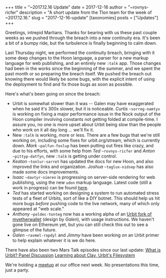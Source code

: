 +++
title = "~2017.12.16 Update"
date = 2017-12-16
author = "~rovnys-ricfer"
description = "A short update from the Tlon team for the week of ~2017.12.16."
slug = "2017-12-16-update"
[taxonomies]
posts = ["Updates"]
+++

Greetings, intrepid Martians. Thanks for bearing with us these past couple weeks as we pushed through the breach into a new continuity era. It's been a bit of a bumpy ride, but the turbulence is finally beginning to calm down.

Last Thursday night, we performed the continuity breach, bringing with it some deep changes to the Hoon language, a parser for a new markup language for web publishing, and an entirely new `:talk` app. Those changes had been in the works since the beginning of the summer, and we spent the past month or so preparing the breach itself. We pushed the breach out knowing there would likely be some bugs, with the explicit intent of using the deployment to find and fix those bugs as soon as possible.

Here's what's been going on since the breach:
- Urbit is somewhat slower than it was -- Galen may have exaggerated when he said it's 300x slower, but it is noticeable. *Curtis* `~sorreg-namtyv` is working on fixing a major performance issue in the Nock output of the Hoon compiler involving constants not getting folded at compile-time. I assure you, no one is more upset about Urbit being slow than the people who work on it all day long ... we'll fix it.
- New `:talk` is working, more or less. There are a few bugs that we're still working on, including some fixes for urbit.org/stream, which is currently down. *Mark* `~palfun-foslup` has been putting out fires like crazy, and due to his efforts, with some help from *Ted* `~rovnys-ricfer` and *Anton* `~pittyp-datfyn`, new `:talk` is getting under control.
- *Keaton* `~tonlur-sarret` has updated the docs for new Hoon, and also improved the links and organization. *Joshua* `~taglux-nidsep` has also made some docs improvements.
- *Isaac* `~davtyr-nimren` is progressing on server-side rendering for web publishing, using the new `udon` markup language. Latest code (still a work in progress) can be found [here](https://github.com/ixv/arvo/tree/153ae2e35e77c7453601f84f956be3fe4509c104/ren/tree).
- *Ted* has started working on designing a system to run automated stress tests of a fleet of Urbits, sort of like a DIY botnet. This should help us hit more bugs *before* pushing code to the live network, many of which only appeared at "web scale."
- *Anthony* `~poldec-tonteg` now has a working alpha of an [Urbit fork of myetherwallet](https://github.com/urbit/etherwallet) (design by *Galen*), with usage instructions. We haven't gone live on Ethereum yet, but you can still check this out to see a glimpse of the future.
- *Galen* `~ravmel-ropdyl` and *Jimmy* have been working on an Urbit primer to help explain whatever it is we do here.

There have also been two Mars Talk episodes since our last update:
[What is Urbit? Panel Discussion](https://www.youtube.com/watch?v=hqACJVSJc5s&t=3703s)
[Learning about Clay, Urbit's Filesystem](https://www.youtube.com/watch?v=aJqNmUMYHHg)

We're holding a [meetup](https://www.meetup.com/urbit-sf/events/245925902/) at our office next week. No presentations this time, just a party.
